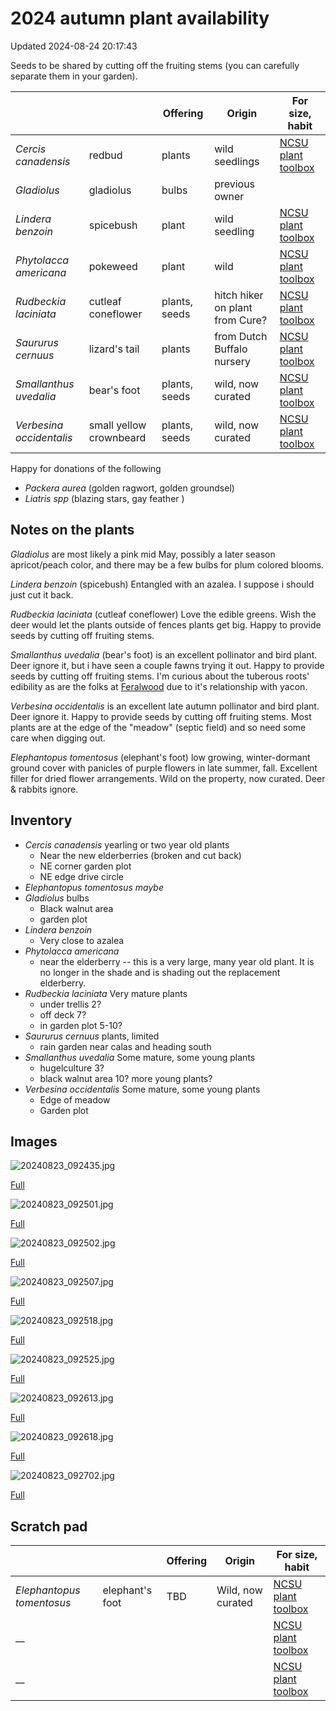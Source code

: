 # 2024 autumn plant availability

Updated 2024-08-24 20:17:43

Seeds to be shared by cutting off the fruiting stems (you can carefully separate them in your garden). 

|  |  | Offering | Origin | For size, habit |
|---|---|---|---|---|
| _Cercis canadensis_ | redbud | plants | wild seedlings | [NCSU plant toolbox](https://plants.ces.ncsu.edu/plants/cercis-canadensis/) |
| _Gladiolus_| gladiolus | bulbs | previous owner ||
| _Lindera benzoin_ | spicebush | plant | wild seedling | [NCSU plant toolbox](https://plants.ces.ncsu.edu/plants/lindera-benzoin/) |
| _Phytolacca americana_ | pokeweed | plant | wild | [NCSU plant toolbox](https://plants.ces.ncsu.edu/plants/phytolacca-americana/) |
| _Rudbeckia laciniata_ | cutleaf coneflower | plants, seeds | hitch hiker on plant from Cure? | [NCSU plant toolbox](https://plants.ces.ncsu.edu/plants/rudbeckia-laciniata/) |
| _Saururus cernuus_ | lizard's tail | plants | from Dutch Buffalo nursery | [NCSU plant toolbox](https://plants.ces.ncsu.edu/plants/saururus-cernuus/) |
| _Smallanthus uvedalia_ | bear's foot | plants, seeds | wild, now curated | [NCSU plant toolbox](https://plants.ces.ncsu.edu/plants/smallanthus-uvedalia/) |
| _Verbesina occidentalis_ | small yellow crownbeard | plants, seeds | wild, now curated | [NCSU plant toolbox](https://plants.ces.ncsu.edu/plants/verbesina-occidentalis/) |

Happy for donations of the following

* _Packera aurea_ (golden ragwort, golden groundsel)
* _Liatris spp_ (blazing stars, gay feather )

## Notes on the plants

_Gladiolus_ are most likely a pink mid May, possibly a later season apricot/peach color, and there may be a few bulbs for plum colored blooms.

_Lindera benzoin_ (spicebush) Entangled with an azalea. I suppose i should just cut it back.

_Rudbeckia laciniata_ (cutleaf coneflower) Love the edible greens. Wish the deer would let the plants outside of fences plants get big. Happy to provide seeds by cutting off fruiting stems. 

_Smallanthus uvedalia_ (bear's foot) is an excellent pollinator and bird plant. Deer ignore it, but i have seen a couple fawns trying it out.  Happy to provide seeds by cutting off fruiting stems. I'm curious about the tuberous roots' edibility as are the folks at [Feralwood](https://ardealandproject.com/feralwood-shop/p/bears-foothairy-leafcup-seed) due to it's relationship with yacon.

_Verbesina occidentalis_ is an excellent late autumn pollinator and bird plant. Deer ignore it. Happy to provide seeds by cutting off fruiting stems. Most plants are at the edge of the "meadow" (septic field) and so need some care when digging out.

_Elephantopus tomentosus_ (elephant's foot) low growing, winter-dormant ground cover with panicles of purple flowers in late summer, fall. Excellent filler for dried flower arrangements. Wild on the property, now curated. Deer & rabbits ignore.

## Inventory

* _Cercis canadensis_ yearling or two year old plants
  * Near the new elderberries (broken and cut back)
  * NE corner garden plot
  * NE edge drive circle
* _Elephantopus tomentosus_ *maybe*
* _Gladiolus_ bulbs
  * Black walnut area
  * garden plot
* _Lindera benzoin_
  * Very close to azalea
* _Phytolacca americana_
  * near the elderberry -- this is a very large, many year old plant. It is no longer in the shade and is shading out the replacement elderberry.
* _Rudbeckia laciniata_ Very mature plants
  * under trellis 2?
  * off deck 7?
  * in garden plot 5-10?
* _Saururus cernuus_ plants, limited
  * rain garden near  calas and heading south
* _Smallanthus uvedalia_ Some mature, some young plants
  * hugelculture 3?
  * black walnut area 10? more young plants?
* _Verbesina occidentalis_ Some mature, some young plants
  * Edge of meadow
  * Garden plot

## Images

![20240823_092435.jpg](./2024AutumPlants/20240823_092435.jpg)

[Full](./2024AutumPlants/fullSize/20240823_092435.jpg)

![20240823_092501.jpg](./2024AutumPlants/20240823_092501.jpg)

[Full](./2024AutumPlants/fullSize/20240823_092501.jpg)

![20240823_092502.jpg](./2024AutumPlants/20240823_092502.jpg)

[Full](./2024AutumPlants/fullSize/20240823_092502.jpg)

![20240823_092507.jpg](./2024AutumPlants/20240823_092507.jpg)

[Full](./2024AutumPlants/fullSize/20240823_092507.jpg)

![20240823_092518.jpg](./2024AutumPlants/20240823_092518.jpg)

[Full](./2024AutumPlants/fullSize/20240823_092518.jpg)

![20240823_092525.jpg](./2024AutumPlants/20240823_092525.jpg)

[Full](./2024AutumPlants/fullSize/20240823_092525.jpg)

![20240823_092613.jpg](./2024AutumPlants/20240823_092613.jpg)

[Full](./2024AutumPlants/fullSize/20240823_092613.jpg)

![20240823_092618.jpg](./2024AutumPlants/20240823_092618.jpg)

[Full](./2024AutumPlants/fullSize/20240823_092618.jpg)

![20240823_092702.jpg](./2024AutumPlants/20240823_092702.jpg)

[Full](./2024AutumPlants/fullSize/20240823_092702.jpg)

## Scratch pad

|  |  | Offering | Origin | For size, habit |
|---|---|---|---|---|
| _Elephantopus tomentosus_ | elephant's foot | TBD | Wild, now curated | [NCSU plant toolbox](https://plants.ces.ncsu.edu/plants/elephantopus-tomentosus/) |
| __ |  |  |  | [NCSU plant toolbox]() |
| __ |  |  |  | [NCSU plant toolbox]() |